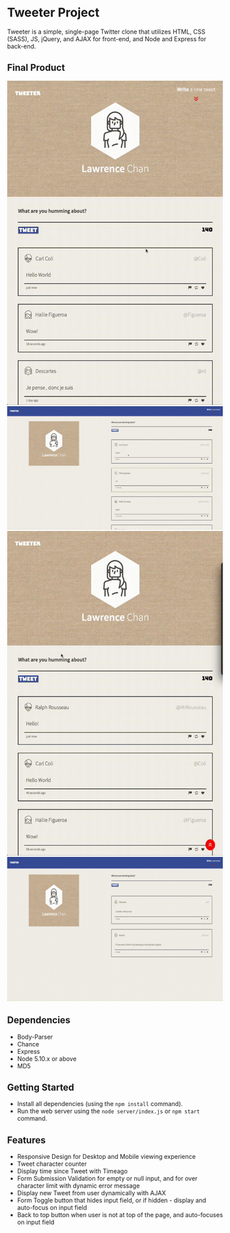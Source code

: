 # Tweeter Project

Tweeter is a simple, single-page Twitter clone that utilizes HTML, CSS (SASS), JS, jQuery, and AJAX for front-end, and Node and Express for back-end.

## Final Product

![Animated Buttons](https://github.com/lschan12/tweeter/blob/master/docs/Buttons.gif?raw=true)
![Desktop Demo](https://github.com/lschan12/tweeter/blob/master/docs/Desktop_Demo.gif?raw=true)
![Form Validation](https://github.com/lschan12/tweeter/blob/master/docs/Form_Validation.gif?raw=true)
![Responsive Design](https://github.com/lschan12/tweeter/blob/master/docs/Responsive_Design.gif?raw=true)

## Dependencies

- Body-Parser
- Chance
- Express
- Node 5.10.x or above
- MD5

## Getting Started

- Install all dependencies (using the `npm install` command).
- Run the web server using the `node server/index.js` or `npm start` command.

## Features

- Responsive Design for Desktop and Mobile viewing experience
- Tweet character counter
- Display time since Tweet with Timeago 
- Form Submission Validation for empty or null input, and for over character limit with dynamic error message
- Display new Tweet from user dynamically with AJAX
- Form Toggle button that hides input field, or if hidden - display and auto-focus on input field 
- Back to top button when user is not at top of the page, and auto-focuses on input field

